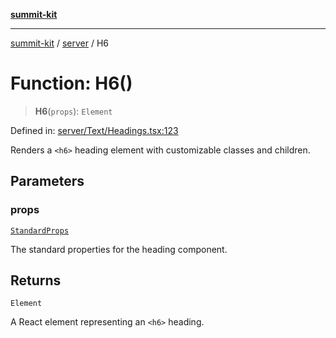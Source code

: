 [**summit-kit**](../../README.md)

***

[summit-kit](../../modules.md) / [server](../README.md) / H6

# Function: H6()

> **H6**(`props`): `Element`

Defined in: [server/Text/Headings.tsx:123](https://github.com/andrewgremlich/summit-kit/blob/e338352e6775d6ff5fd0f151c4c09cd1aa7a8540/src/react/server/Text/Headings.tsx#L123)

Renders a `<h6>` heading element with customizable classes and children.

## Parameters

### props

[`StandardProps`](../type-aliases/StandardProps.md)

The standard properties for the heading component.

## Returns

`Element`

A React element representing an `<h6>` heading.
